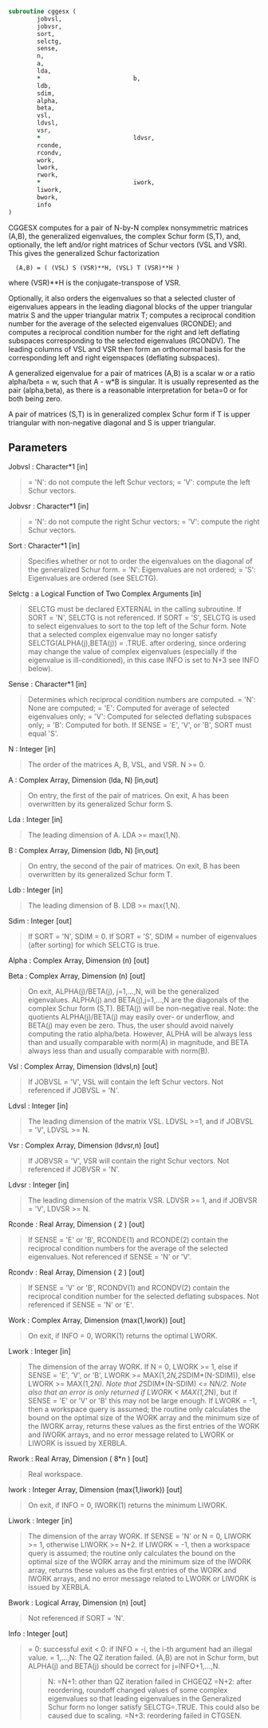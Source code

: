 ```fortran
subroutine cggesx (
		jobvsl,
		jobvsr,
		sort,
		selctg,
		sense,
		n,
		a,
		lda,
		*                          b,
		ldb,
		sdim,
		alpha,
		beta,
		vsl,
		ldvsl,
		vsr,
		*                          ldvsr,
		rconde,
		rcondv,
		work,
		lwork,
		rwork,
		*                          iwork,
		liwork,
		bwork,
		info
)
```

 CGGESX computes for a pair of N-by-N complex nonsymmetric matrices
 (A,B), the generalized eigenvalues, the complex Schur form (S,T),
 and, optionally, the left and/or right matrices of Schur vectors (VSL
 and VSR).  This gives the generalized Schur factorization

      (A,B) = ( (VSL) S (VSR)**H, (VSL) T (VSR)**H )

 where (VSR)**H is the conjugate-transpose of VSR.

 Optionally, it also orders the eigenvalues so that a selected cluster
 of eigenvalues appears in the leading diagonal blocks of the upper
 triangular matrix S and the upper triangular matrix T; computes
 a reciprocal condition number for the average of the selected
 eigenvalues (RCONDE); and computes a reciprocal condition number for
 the right and left deflating subspaces corresponding to the selected
 eigenvalues (RCONDV). The leading columns of VSL and VSR then form
 an orthonormal basis for the corresponding left and right eigenspaces
 (deflating subspaces).

 A generalized eigenvalue for a pair of matrices (A,B) is a scalar w
 or a ratio alpha/beta = w, such that  A - w*B is singular.  It is
 usually represented as the pair (alpha,beta), as there is a
 reasonable interpretation for beta=0 or for both being zero.

 A pair of matrices (S,T) is in generalized complex Schur form if T is
 upper triangular with non-negative diagonal and S is upper
 triangular.

## Parameters
Jobvsl : Character*1 [in]
> = 'N':  do not compute the left Schur vectors;
> = 'V':  compute the left Schur vectors.

Jobvsr : Character*1 [in]
> = 'N':  do not compute the right Schur vectors;
> = 'V':  compute the right Schur vectors.

Sort : Character*1 [in]
> Specifies whether or not to order the eigenvalues on the
> diagonal of the generalized Schur form.
> = 'N':  Eigenvalues are not ordered;
> = 'S':  Eigenvalues are ordered (see SELCTG).

Selctg : a Logical Function of Two Complex Arguments [in]
> SELCTG must be declared EXTERNAL in the calling subroutine.
> If SORT = 'N', SELCTG is not referenced.
> If SORT = 'S', SELCTG is used to select eigenvalues to sort
> to the top left of the Schur form.
> Note that a selected complex eigenvalue may no longer satisfy
> SELCTG(ALPHA(j),BETA(j)) = .TRUE. after ordering, since
> ordering may change the value of complex eigenvalues
> (especially if the eigenvalue is ill-conditioned), in this
> case INFO is set to N+3 see INFO below).

Sense : Character*1 [in]
> Determines which reciprocal condition numbers are computed.
> = 'N':  None are computed;
> = 'E':  Computed for average of selected eigenvalues only;
> = 'V':  Computed for selected deflating subspaces only;
> = 'B':  Computed for both.
> If SENSE = 'E', 'V', or 'B', SORT must equal 'S'.

N : Integer [in]
> The order of the matrices A, B, VSL, and VSR.  N >= 0.

A : Complex Array, Dimension (lda, N) [in,out]
> On entry, the first of the pair of matrices.
> On exit, A has been overwritten by its generalized Schur
> form S.

Lda : Integer [in]
> The leading dimension of A.  LDA >= max(1,N).

B : Complex Array, Dimension (ldb, N) [in,out]
> On entry, the second of the pair of matrices.
> On exit, B has been overwritten by its generalized Schur
> form T.

Ldb : Integer [in]
> The leading dimension of B.  LDB >= max(1,N).

Sdim : Integer [out]
> If SORT = 'N', SDIM = 0.
> If SORT = 'S', SDIM = number of eigenvalues (after sorting)
> for which SELCTG is true.

Alpha : Complex Array, Dimension (n) [out]

Beta : Complex Array, Dimension (n) [out]
> On exit, ALPHA(j)/BETA(j), j=1,...,N, will be the
> generalized eigenvalues.  ALPHA(j) and BETA(j),j=1,...,N  are
> the diagonals of the complex Schur form (S,T).  BETA(j) will
> be non-negative real.
> Note: the quotients ALPHA(j)/BETA(j) may easily over- or
> underflow, and BETA(j) may even be zero.  Thus, the user
> should avoid naively computing the ratio alpha/beta.
> However, ALPHA will be always less than and usually
> comparable with norm(A) in magnitude, and BETA always less
> than and usually comparable with norm(B).

Vsl : Complex Array, Dimension (ldvsl,n) [out]
> If JOBVSL = 'V', VSL will contain the left Schur vectors.
> Not referenced if JOBVSL = 'N'.

Ldvsl : Integer [in]
> The leading dimension of the matrix VSL. LDVSL >=1, and
> if JOBVSL = 'V', LDVSL >= N.

Vsr : Complex Array, Dimension (ldvsr,n) [out]
> If JOBVSR = 'V', VSR will contain the right Schur vectors.
> Not referenced if JOBVSR = 'N'.

Ldvsr : Integer [in]
> The leading dimension of the matrix VSR. LDVSR >= 1, and
> if JOBVSR = 'V', LDVSR >= N.

Rconde : Real Array, Dimension ( 2 ) [out]
> If SENSE = 'E' or 'B', RCONDE(1) and RCONDE(2) contain the
> reciprocal condition numbers for the average of the selected
> eigenvalues.
> Not referenced if SENSE = 'N' or 'V'.

Rcondv : Real Array, Dimension ( 2 ) [out]
> If SENSE = 'V' or 'B', RCONDV(1) and RCONDV(2) contain the
> reciprocal condition number for the selected deflating
> subspaces.
> Not referenced if SENSE = 'N' or 'E'.

Work : Complex Array, Dimension (max(1,lwork)) [out]
> On exit, if INFO = 0, WORK(1) returns the optimal LWORK.

Lwork : Integer [in]
> The dimension of the array WORK.
> If N = 0, LWORK >= 1, else if SENSE = 'E', 'V', or 'B',
> LWORK >= MAX(1,2*N,2*SDIM*(N-SDIM)), else
> LWORK >= MAX(1,2*N).  Note that 2*SDIM*(N-SDIM) <= N*N/2.
> Note also that an error is only returned if
> LWORK < MAX(1,2*N), but if SENSE = 'E' or 'V' or 'B' this may
> not be large enough.
> If LWORK = -1, then a workspace query is assumed; the routine
> only calculates the bound on the optimal size of the WORK
> array and the minimum size of the IWORK array, returns these
> values as the first entries of the WORK and IWORK arrays, and
> no error message related to LWORK or LIWORK is issued by
> XERBLA.

Rwork : Real Array, Dimension ( 8*n ) [out]
> Real workspace.

Iwork : Integer Array, Dimension (max(1,liwork)) [out]
> On exit, if INFO = 0, IWORK(1) returns the minimum LIWORK.

Liwork : Integer [in]
> The dimension of the array WORK.
> If SENSE = 'N' or N = 0, LIWORK >= 1, otherwise
> LIWORK >= N+2.
> If LIWORK = -1, then a workspace query is assumed; the
> routine only calculates the bound on the optimal size of the
> WORK array and the minimum size of the IWORK array, returns
> these values as the first entries of the WORK and IWORK
> arrays, and no error message related to LWORK or LIWORK is
> issued by XERBLA.

Bwork : Logical Array, Dimension (n) [out]
> Not referenced if SORT = 'N'.

Info : Integer [out]
> = 0:  successful exit
> < 0:  if INFO = -i, the i-th argument had an illegal value.
> = 1,...,N:
> The QZ iteration failed.  (A,B) are not in Schur
> form, but ALPHA(j) and BETA(j) should be correct for
> j=INFO+1,...,N.
> > N:  =N+1: other than QZ iteration failed in CHGEQZ
> =N+2: after reordering, roundoff changed values of
> some complex eigenvalues so that leading
> eigenvalues in the Generalized Schur form no
> longer satisfy SELCTG=.TRUE.  This could also
> be caused due to scaling.
> =N+3: reordering failed in CTGSEN.

